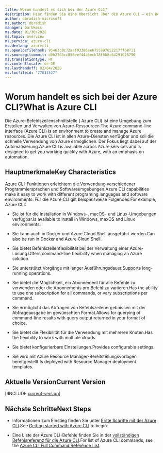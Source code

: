 ```yaml
---
title: Worum handelt es sich bei der Azure CLI?
description: Hier finden Sie eine Übersicht über die Azure CLI – ein Befehlszeilenschnittstellentool zum Erstellen und Verwalten von Azure-Ressourcen, das jetzt in Windows-, macOS- und Linux-Umgebungen verfügbar ist.
author: dbradish-microsoft
ms.author: dbradish
manager: barbkess
ms.date: 01/30/2020
ms.topic: overview
ms.service: azure-cli
ms.devlang: azurecli
ms.openlocfilehash: 95463c0c72aaf03386ee6755997652217ff68711
ms.sourcegitcommit: d0b2763cc856eef44a6ecb78f6b8c64291625750
ms.translationtype: HT
ms.contentlocale: de-DE
ms.lasthandoff: 02/04/2020
ms.locfileid: "77013527"
---
```

# <a name="what-is-azure-cli"></a><span data-ttu-id="2d159-103">Worum handelt es sich bei der Azure CLI?</span><span class="sxs-lookup"><span data-stu-id="2d159-103">What is Azure CLI</span></span>

<span data-ttu-id="2d159-104">Die Azure-Befehlszeilenschnittstelle ( Azure CLI) ist eine Umgebung zum Erstellen und Verwalten von Azure-Ressourcen.</span><span class="sxs-lookup"><span data-stu-id="2d159-104">The Azure command-line interface (Azure CLI) is an environment to create and manage Azure resources.</span></span>  <span data-ttu-id="2d159-105">Die Azure CLI ist in allen Azure-Diensten verfügbar und soll die schnelle Verwendung von Azure ermöglichen. Der Fokus liegt dabei auf der Automatisierung.</span><span class="sxs-lookup"><span data-stu-id="2d159-105">Azure CLI is available across Azure services and is designed to get you working quickly with Azure, with an emphasis on automation.</span></span>

## <a name="key-characteristics"></a><span data-ttu-id="2d159-106">Hauptmerkmale</span><span class="sxs-lookup"><span data-stu-id="2d159-106">Key Characteristics</span></span>

<span data-ttu-id="2d159-107">Azure CLI-Funktionen erleichtern die Verwendung verschiedener Programmiersprachen und Softwareumgebungen.</span><span class="sxs-lookup"><span data-stu-id="2d159-107">Azure CLI capabilities make it easy to work with different programing languages and software environments.</span></span>  <span data-ttu-id="2d159-108">Für die Azure CLI gilt beispielsweise Folgendes:</span><span class="sxs-lookup"><span data-stu-id="2d159-108">For example, Azure CLI:</span></span>

- <span data-ttu-id="2d159-109">Sie ist für die Installation in Windows-, macOS- und Linux-Umgebungen verfügbar.</span><span class="sxs-lookup"><span data-stu-id="2d159-109">Is available to install in Windows, maxOS and Linux environments.</span></span>

- <span data-ttu-id="2d159-110">Sie kann auch in Docker und Azure Cloud Shell ausgeführt werden.</span><span class="sxs-lookup"><span data-stu-id="2d159-110">Can also be run in Docker and Azure Cloud Shell.</span></span>
- <span data-ttu-id="2d159-111">Sie bietet Befehlszeilenflexibilität bei der Verwaltung einer Azure-Lösung.</span><span class="sxs-lookup"><span data-stu-id="2d159-111">Offers command-line flexibility when managing an Azure solution.</span></span>
- <span data-ttu-id="2d159-112">Sie unterstützt Vorgänge mit langer Ausführungsdauer.</span><span class="sxs-lookup"><span data-stu-id="2d159-112">Supports long-running operations.</span></span>
- <span data-ttu-id="2d159-113">Sie bietet die Möglichkeit, ein Abonnement für alle Befehle zu verwenden oder die Abonnements pro Befehl zu variieren.</span><span class="sxs-lookup"><span data-stu-id="2d159-113">Has the ability to use one subscription for all commands, or vary subscriptions per command.</span></span>
- <span data-ttu-id="2d159-114">Sie ermöglicht das Abfragen von Befehlszeilenergebnissen mit der Abfrageausgabe im gewünschten Format.</span><span class="sxs-lookup"><span data-stu-id="2d159-114">Allows for querying of command-line results with query output returned in your format of choice.</span></span>
- <span data-ttu-id="2d159-115">Sie bietet die Flexibilität für die Verwendung mit mehreren Knoten.</span><span class="sxs-lookup"><span data-stu-id="2d159-115">Has the flexibility to work with multiple clouds.</span></span>
- <span data-ttu-id="2d159-116">Sie bietet konfigurierbare Einstellungen.</span><span class="sxs-lookup"><span data-stu-id="2d159-116">Provides configurable settings.</span></span>
- <span data-ttu-id="2d159-117">Sie wird mit Azure Resource Manager-Bereitstellungsvorlagen bereitgestellt.</span><span class="sxs-lookup"><span data-stu-id="2d159-117">Is deployed with Resource Manager deployment templates.</span></span>

## <a name="current-version"></a><span data-ttu-id="2d159-118">Aktuelle Version</span><span class="sxs-lookup"><span data-stu-id="2d159-118">Current Version</span></span>

[!INCLUDE [current-version](includes/current-version.md)]

## <a name="next-steps"></a><span data-ttu-id="2d159-119">Nächste Schritte</span><span class="sxs-lookup"><span data-stu-id="2d159-119">Next Steps</span></span>

- <span data-ttu-id="2d159-120">Informationen zum Einstieg finden Sie unter [Erste Schritte mit der Azure CLI](get-started-with-azure-cli.md).</span><span class="sxs-lookup"><span data-stu-id="2d159-120">See [Getting started with Azure CLI](get-started-with-azure-cli.md) to begin.</span></span>

- <span data-ttu-id="2d159-121">Eine Liste der Azure CLI-Befehle finden Sie in der [vollständigen Befehlsreferenz für die Azure CLI](/cli/azure/reference-index).</span><span class="sxs-lookup"><span data-stu-id="2d159-121">For list of Azure CLI commands, see the [Azure CLI Full Command Reference List](/cli/azure/reference-index).</span></span>
